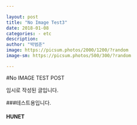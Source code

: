 ```yaml
---

layout: post   
title: "No Image Test3"   
date: 2018-01-08  
categories: - etc   
description:   
author: "박범준"   
image: https://picsum.photos/2000/1200/?random   
image-sm: https://picsum.photos/500/300/?random 

---
```


#No IMAGE TEST POST

임시로 작성된 글입니다.

###테스트용입니다.

#### HUNET
